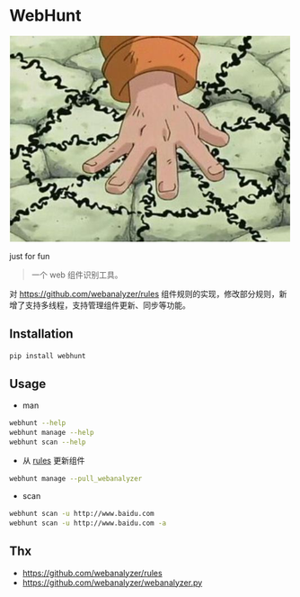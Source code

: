 # WebHunt

![](./docs/banner.jpeg)

just for fun

> 一个 web 组件识别工具。

对 https://github.com/webanalyzer/rules 组件规则的实现，修改部分规则，新增了支持多线程，支持管理组件更新、同步等功能。

## Installation

```bash
pip install webhunt
```

## Usage

- man

```bash
webhunt --help
webhunt manage --help
webhunt scan --help
```

- 从 [rules](https://github.com/webanalyzer/rules) 更新组件

```bash
webhunt manage --pull_webanalyzer
```

- scan

```bash
webhunt scan -u http://www.baidu.com
webhunt scan -u http://www.baidu.com -a
```

## Thx

- https://github.com/webanalyzer/rules
- https://github.com/webanalyzer/webanalyzer.py
